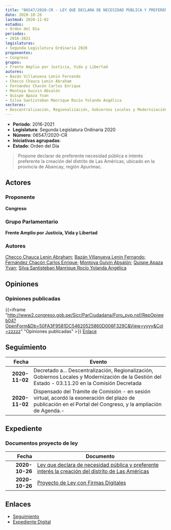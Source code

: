 ```yaml
---
title: "06547/2020-CR - LEY QUE DECLARA DE NECESIDAD PÚBLICA Y PREFERENTE INTERÉS LA CREACIÓN DEL DISTRITO DE LAS AMÉRICAS"
date: 2020-10-26
lastmod: 2020-11-02
estados:
- Orden del Día
periodos:
- 2016-2021
legislaturas:
- Segunda Legislatura Ordinaria 2020
proponentes:
- Congreso
grupos:
- Frente Amplio por Justicia, Vida y Libertad
autores:
- Bazán Villanueva Lenin Fernando
- Checco Chauca Lenin Abraham
- Fernández Chacón Carlos Enrique
- Montoya Guivin Absalón
- Quispe Apaza Yvan
- Silva Santisteban Manrique Rocío Yolanda Angélica
sectores:
- Descentralización, Regionalización, Gobiernos Locales y Modernización de la Gestión del Estado 
---
```

- **Periodo**: 2016-2021
- **Legislatura**: Segunda Legislatura Ordinaria 2020
- **Número**: 06547/2020-CR
- **Iniciativas agrupadas**: 
- **Estado**: Orden del Día

> Propone declarar de preferente necesidad pública e interés preferente la creación del distrito de Las Américas, ubicado en la provincia de Abancay, región Apurímac.


## Actores

### Proponente

**Congreso**

### Grupo Parlamentario

**Frente Amplio por Justicia, Vida y Libertad**

### Autores

[Checco Chauca Lenin Abraham](mailto:mailto:lchecco@congreso.gob.pe); [Bazán Villanueva Lenin Fernando](mailto:mailto:lbazan@congreso.gob.pe); [Fernández Chacón Carlos Enrique](mailto:mailto:cfernandezch@congreso.gob.pe); [Montoya Guivin Absalón](mailto:mailto:amontoya@congreso.gob.pe); [Quispe Apaza Yvan](mailto:mailto:mquispes@congreso.gob.pe); [Silva Santisteban Manrique Rocío Yolanda Angélica](mailto:mailto:rsilvas@congreso.gob.pe)

## Opiniones

### Opiniones publicadas

{{<iframe "http://www2.congreso.gob.pe/Sicr/ParCiudadana/Foro_pvp.nsf/RepOpiweb04?OpenForm&Db=50FA3F9581DC54620525860D006F329C&View=yyyy&Col=zzzzz" "Opiniones publicadas" >}}
[Enlace](http://www2.congreso.gob.pe/Sicr/ParCiudadana/Foro_pvp.nsf/RepOpiweb04?OpenForm&Db=50FA3F9581DC54620525860D006F329C&View=yyyy&Col=zzzzz)


## Seguimiento

| Fecha | Evento |
|------:|--------|
| **2020-11-02** | Decretado a... Descentralización, Regionalización, Gobiernos Locales y Modernización de la Gestión del Estado - 03.11.20 en la Comisión Decretada |
| **2020-11-02** | Dispensado del Trámite de Comisión - en sesión virtual, acordó la exoneración del plazo de publicación en el Portal del Congreso, y la ampliación de Agenda.- |

## Expediente

### Documentos proyecto de ley

| Fecha | Documento |
|------:|-----------|
| **2020-10-26** | [Ley que declara de necesidad pública y preferente interés la creación del distrito de Las Américas](http://www.leyes.congreso.gob.pe/Documentos/2016_2021/Proyectos_de_Ley_y_de_Resoluciones_Legislativas/PL06547-20201026.pdf) |
| **2020-10-26** | [Proyecto de Ley con Firmas Digitales](http://www.leyes.congreso.gob.pe/Documentos/2016_2021/Proyectos_de_Ley_y_de_Resoluciones_Legislativas/Proyectos_Firmas_digitales/PL06547.pdf) |

## Enlaces

- [Seguimiento](http://www2.congreso.gob.pe/Sicr/TraDocEstProc/CLProLey2016.nsf/f7fff46988ca05b1052578e100829cc7/4ba30afd97a82d520525860e00151a86?OpenDocument)
- [Expediente Digital](http://www2.congreso.gob.pe/Sicr/TraDocEstProc/Expvirt_2011.nsf/visbusqptramdoc1621/06547?opendocument)

